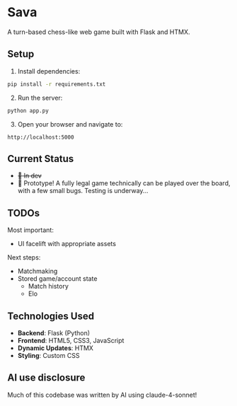 # Sava

A turn-based chess-like web game built with Flask and HTMX.

## Setup

1. Install dependencies:
```bash
pip install -r requirements.txt
```

2. Run the server:
```bash
python app.py
```

3. Open your browser and navigate to:
```
http://localhost:5000
```

## Current Status

- ~~🔄 In dev~~
- 🎉 Prototype! A fully legal game technically can be played over the board, with a few small bugs. Testing is underway...

## TODOs

Most important:
- UI facelift with appropriate assets

Next steps:
- Matchmaking
- Stored game/account state 
    - Match history
    - Elo

## Technologies Used

- **Backend**: Flask (Python)
- **Frontend**: HTML5, CSS3, JavaScript
- **Dynamic Updates**: HTMX
- **Styling**: Custom CSS

## AI use disclosure

Much of this codebase was written by AI using claude-4-sonnet! 